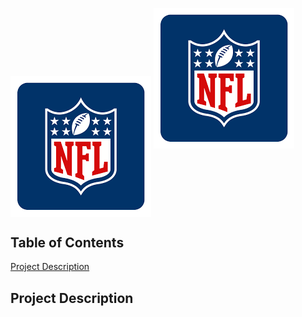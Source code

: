 <img align="center" src="/Images/NFLMockDraftSimulator_NFLLogo.png" alt="NFL Logo" /> ![](/Images/NFLMockDraftSimulator_NFLLogo.png)

## Table of Contents
[Project Description](#project-description)

## Project Description
